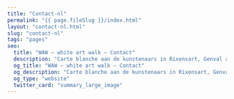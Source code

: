 ```yaml
---
title: "Contact-nl"
permalink: "{{ page.fileSlug }}/index.html"
layout: "contact-nl.html"
slug: "contact-nl"
tags: "pages"
seo:
  title: "WAW – white art walk – Contact"
  description: "Carte blanche aan de kunstenaars in Rixensart, Genval and Rosières"
  og_title: "WAW – white art walk – Contact"
  og_description: "Carte blanche aan de kunstenaars in Rixensart, Genval and Rosières"
  og_type: "website"
  twitter_card: "summary_large_image"
---
```




